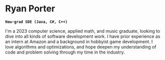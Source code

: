 # Ryan Porter

**`New-grad SDE (Java, C#, C++)`**

I'm a 2023 computer science, applied math, and music graduate, looking to dive into all kinds of software development work. I have prior experience as an intern at Amazon and a background in hobbyist game development. I love algorithms and optimizations, and hope deepen my understanding of code and problem solving through my time in the industry.

<!--
**rypordev/rypordev** is a ✨ _special_ ✨ repository because its `README.md` (this file) appears on your GitHub profile.

Here are some ideas to get you started:

- 🔭 I’m currently working on ...
- 🌱 I’m currently learning ...
- 👯 I’m looking to collaborate on ...
- 🤔 I’m looking for help with ...
- 💬 Ask me about ...
- 📫 How to reach me: ...
- 😄 Pronouns: ...
- ⚡ Fun fact: ...
-->
